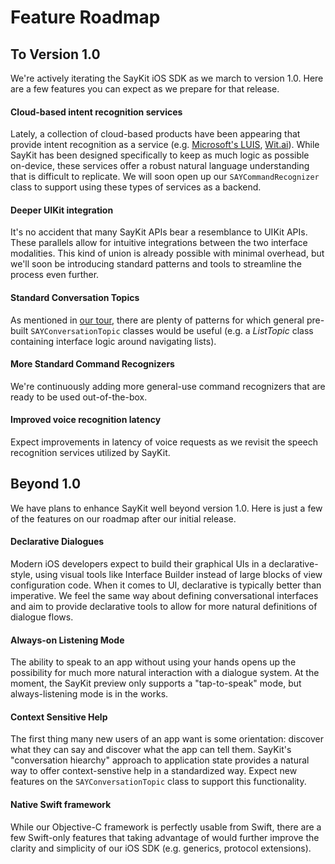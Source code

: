 # Feature Roadmap

## To Version 1.0

We're actively iterating the SayKit iOS SDK as we march to version 1.0. Here are a few features you can expect as we prepare for that release.

#### Cloud-based intent recognition services

Lately, a collection of cloud-based products have been appearing that provide intent recognition as a service (e.g. [Microsoft's LUIS](https://www.luis.ai), [Wit.ai](https://wit.ai)). While SayKit has been designed specifically to keep as much logic as possible on-device, these services offer a robust natural language understanding that is difficult to replicate. We will soon open up our `SAYCommandRecognizer` class to support using these types of services as a backend.

#### Deeper UIKit integration

It's no accident that many SayKit APIs bear a resemblance to UIKit APIs. These parallels allow for intuitive integrations between the two interface modalities. This kind of union is already possible with minimal overhead, but we'll soon be introducing standard patterns and tools to streamline the process even further.

#### Standard Conversation Topics

As mentioned in [our tour](./Tour/06-conversation-topics.md), there are plenty of patterns for which general pre-built `SAYConversationTopic` classes would be useful (e.g. a *ListTopic* class containing interface logic around navigating lists).

#### More Standard Command Recognizers

We're continuously adding more general-use command recognizers that are ready to be used out-of-the-box.

#### Improved voice recognition latency

Expect improvements in latency of voice requests as we revisit the speech recognition services utilized by SayKit.

## Beyond 1.0

We have plans to enhance SayKit well beyond version 1.0. Here is just a few of the features on our roadmap after our initial release.

#### Declarative Dialogues

Modern iOS developers expect to build their graphical UIs in a declarative-style, using visual tools like Interface Builder instead of large blocks of view configuration code. When it comes to UI, declarative is typically better than imperative. We feel the same way about defining conversational interfaces and aim to provide declarative tools to allow for more natural definitions of dialogue flows.

#### Always-on Listening Mode

The ability to speak to an app without using your hands opens up the possibility for much more natural interaction with a dialogue system. At the moment, the SayKit preview only supports a "tap-to-speak" mode, but always-listening mode is in the works.

#### Context Sensitive Help

The first thing many new users of an app want is some orientation: discover what they can say and discover what the app can tell them. SayKit's "conversation hiearchy" approach to application state provides a natural way to offer context-senstive help in a standardized way. Expect new features on the `SAYConversationTopic` class to support this functionality.

#### Native Swift framework

While our Objective-C framework is perfectly usable from Swift, there are a few Swift-only features that taking advantage of would further improve the clarity and simplicity of our iOS SDK (e.g. generics, protocol extensions).
